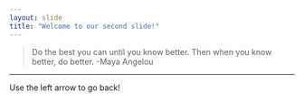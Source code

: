 ```yaml
---
layout: slide
title: "Welcome to our second slide!"
---
```

> Do the best you can until you know better. Then when you know better, do better.
> -Maya Angelou
---
Use the left arrow to go back!

